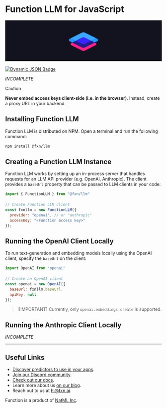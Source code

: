# Function LLM for JavaScript

![function logo](https://raw.githubusercontent.com/fxnai/.github/main/logo_wide.png)

[![Dynamic JSON Badge](https://img.shields.io/badge/dynamic/json?url=https%3A%2F%2Fdiscord.com%2Fapi%2Finvites%2Fy5vwgXkz2f%3Fwith_counts%3Dtrue&query=%24.approximate_member_count&logo=discord&logoColor=white&label=Function%20community)](https://fxn.ai/community)

*INCOMPLETE*

> [!CAUTION]
> **Never embed access keys client-side (i.e. in the browser)**. Instead, create a proxy URL in your backend.

## Installing Function LLM
Function LLM is distributed on NPM. Open a terminal and run the following command:
```bash
npm install @fxn/llm
```

## Creating a Function LLM Instance
Function LLM works by setting up an in-process server that handles requests for an LLM API provider (e.g. OpenAI, Anthropic). The client provides a `baseUrl` property that can be passed to LLM clients in your code:
```js
import { FunctionLLM } from "@fxn/llm"

// Create Function LLM client
const fxnllm = new FunctionLLM({
  provider: "openai", // or "anthropic"
  accessKey: "<Function access key>"
});
```

## Running the OpenAI Client Locally
To run text-generation and embedding models locally using the OpenAI client, specify the `baseUrl` on the client:
```js
import OpenAI from "openai"

// Create an OpenAI client
const openai = new OpenAI({
  baseUrl: fxnllm.baseUrl,
  apiKey: null
});
```

> ![IMPORTANT]
> Currently, only `openai.embeddings.create` is supported.

## Running the Anthropic Client Locally
*INCOMPLETE*

___

## Useful Links
- [Discover predictors to use in your apps](https://fxn.ai/explore).
- [Join our Discord community](https://fxn.ai/community).
- [Check out our docs](https://docs.fxn.ai).
- Learn more about us [on our blog](https://blog.fxn.ai).
- Reach out to us at [hi@fxn.ai](mailto:hi@fxn.ai).

Function is a product of [NatML Inc](https://github.com/natmlx).